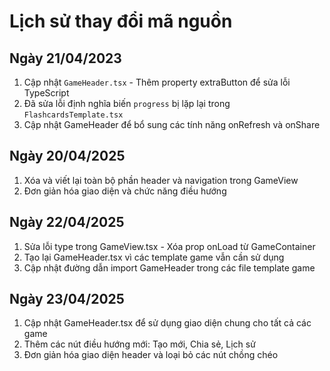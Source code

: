 
# Lịch sử thay đổi mã nguồn

## Ngày 21/04/2023
1. Cập nhật `GameHeader.tsx` - Thêm property extraButton để sửa lỗi TypeScript
2. Đã sửa lỗi định nghĩa biến `progress` bị lặp lại trong `FlashcardsTemplate.tsx`
3. Cập nhật GameHeader để bổ sung các tính năng onRefresh và onShare

## Ngày 20/04/2025
1. Xóa và viết lại toàn bộ phần header và navigation trong GameView
2. Đơn giản hóa giao diện và chức năng điều hướng

## Ngày 22/04/2025
1. Sửa lỗi type trong GameView.tsx - Xóa prop onLoad từ GameContainer
2. Tạo lại GameHeader.tsx vì các template game vẫn cần sử dụng
3. Cập nhật đường dẫn import GameHeader trong các file template game

## Ngày 23/04/2025
1. Cập nhật GameHeader.tsx để sử dụng giao diện chung cho tất cả các game
2. Thêm các nút điều hướng mới: Tạo mới, Chia sẻ, Lịch sử
3. Đơn giản hóa giao diện header và loại bỏ các nút chồng chéo

